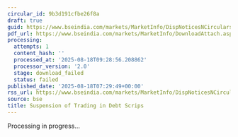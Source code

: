 ```yaml
---
circular_id: 9b3d191cfbe26f8a
draft: true
guid: https://www.bseindia.com/markets/MarketInfo/DispNoticesNCirculars.aspx?Noticeid={91E473FC-6025-45B4-A710-00E30477B566}&noticeno=20250818-4&dt=08/18/2025&icount=4&totcount=11&flag=0
pdf_url: https://www.bseindia.com/markets/MarketInfo/DownloadAttach.aspx?id=20250818-4&attachedId=
processing:
  attempts: 1
  content_hash: ''
  processed_at: '2025-08-18T09:28:56.208862'
  processor_version: '2.0'
  stage: download_failed
  status: failed
published_date: '2025-08-18T07:29:49+00:00'
rss_url: https://www.bseindia.com/markets/MarketInfo/DispNoticesNCirculars.aspx?Noticeid={91E473FC-6025-45B4-A710-00E30477B566}&noticeno=20250818-4&dt=08/18/2025&icount=4&totcount=11&flag=0
source: bse
title: Suspension of Trading in Debt Scrips
---
```


Processing in progress...
